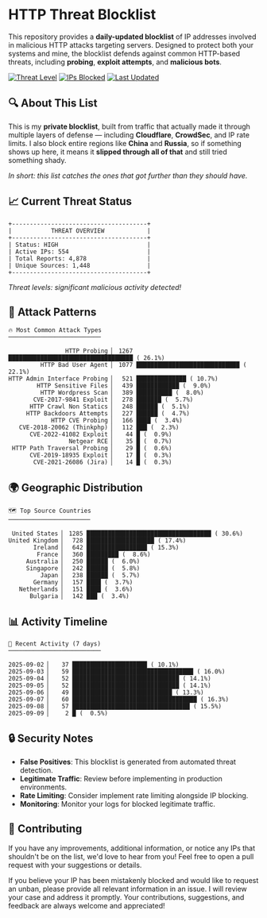 # HTTP Threat Blocklist

This repository provides a **daily-updated blocklist** of IP addresses involved in malicious HTTP attacks targeting servers. Designed to protect both your systems and mine, the blocklist defends against common HTTP-based threats, including **probing**, **exploit attempts**, and **malicious bots**.

[![Threat Level](https://img.shields.io/badge/Threat%20Level-HIGH-red)](.)
[![IPs Blocked](https://img.shields.io/badge/IPs%20Blocked-554-blue)](.)
[![Last Updated](https://img.shields.io/badge/Updated-2025--09--09-brightgreen)](.)

## 🔍 About This List

This is my **private blocklist**, built from traffic that actually made it through multiple layers of defense — including **Cloudflare**, **CrowdSec**, and IP rate limits. I also block entire regions like **China** and **Russia**, so if something shows up here, it means it **slipped through all of that** and still tried something shady.

*In short: this list catches the ones that got further than they should have.*

## 📈 Current Threat Status

```
+--------------------------------------+
|           THREAT OVERVIEW            |
+--------------------------------------+
| Status: HIGH                         |
| Active IPs: 554                      |
| Total Reports: 4,878                 |
| Unique Sources: 1,448                |
+--------------------------------------+
```

*Threat levels: significant malicious activity detected!*

## 🎯 Attack Patterns

```
🔥 Most Common Attack Types
──────────────────────────

                HTTP Probing ▏ 1267 ███████████████████████████████████ ( 26.1%)
         HTTP Bad User Agent ▏ 1077 █████████████████████████████ ( 22.1%)
HTTP Admin Interface Probing ▏  521 ██████████████ ( 10.7%)
        HTTP Sensitive Files ▏  439 ████████████ (  9.0%)
         HTTP Wordpress Scan ▏  389 ██████████ (  8.0%)
       CVE-2017-9841 Exploit ▏  278 ███████ (  5.7%)
      HTTP Crawl Non Statics ▏  248 ██████ (  5.1%)
     HTTP Backdoors Attempts ▏  227 ██████ (  4.7%)
            HTTP CVE Probing ▏  166 ████ (  3.4%)
   CVE-2018-20062 (Thinkphp) ▏  112 ███ (  2.3%)
      CVE-2022-41082 Exploit ▏   44 █ (  0.9%)
                 Netgear RCE ▏   35 █ (  0.7%)
 HTTP Path Traversal Probing ▏   29 █ (  0.6%)
      CVE-2019-18935 Exploit ▏   17 █ (  0.3%)
       CVE-2021-26086 (Jira) ▏   14 █ (  0.3%)
```

## 🌍 Geographic Distribution

```
🗺️ Top Source Countries
───────────────────────

 United States ▏ 1285 ███████████████████████████████████ ( 30.6%)
United Kingdom ▏  728 ███████████████████ ( 17.4%)
       Ireland ▏  642 █████████████████ ( 15.3%)
        France ▏  360 █████████ (  8.6%)
     Australia ▏  250 ██████ (  6.0%)
     Singapore ▏  242 ██████ (  5.8%)
         Japan ▏  238 ██████ (  5.7%)
       Germany ▏  157 ████ (  3.7%)
   Netherlands ▏  151 ████ (  3.6%)
      Bulgaria ▏  142 ███ (  3.4%)
```

## 📊 Activity Timeline

```
📅 Recent Activity (7 days)
──────────────────────────

2025-09-02 ▏   37 █████████████████████ ( 10.1%)
2025-09-03 ▏   59 ██████████████████████████████████ ( 16.0%)
2025-09-04 ▏   52 ██████████████████████████████ ( 14.1%)
2025-09-05 ▏   52 ██████████████████████████████ ( 14.1%)
2025-09-06 ▏   49 ████████████████████████████ ( 13.3%)
2025-09-07 ▏   60 ███████████████████████████████████ ( 16.3%)
2025-09-08 ▏   57 █████████████████████████████████ ( 15.5%)
2025-09-09 ▏    2 █ (  0.5%)
```

## 🔒 Security Notes

- **False Positives**: This blocklist is generated from automated threat detection.
- **Legitimate Traffic**: Review before implementing in production environments.
- **Rate Limiting**: Consider implement rate limiting alongside IP blocking.
- **Monitoring**: Monitor your logs for blocked legitimate traffic.

## 🤝 Contributing

If you have any improvements, additional information, or notice any IPs that shouldn't be on the list, we'd love to hear from you! Feel free to open a pull request with your suggestions or details.

If you believe your IP has been mistakenly blocked and would like to request an unban, please provide all relevant information in an issue. I will review your case and address it promptly. Your contributions, suggestions, and feedback are always welcome and appreciated!